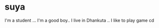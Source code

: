 # suya
<html>
  <head>
    I'm a student ... I'm a good boy.. I live in Dhankuta
    ..
    <body>I like to play game </body>cd
  </head>
</html>
